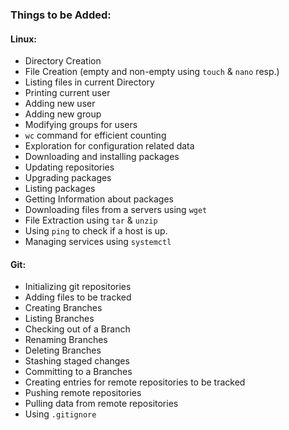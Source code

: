 ### Things to be Added:

#### Linux:

  * Directory Creation
  * File Creation (empty and non-empty using `touch` & `nano` resp.)
  * Listing files in current Directory
  * Printing current user
  * Adding new user
  * Adding new group
  * Modifying groups for users
  * `wc` command for efficient counting
  * Exploration for configuration related data
  * Downloading and installing packages
  * Updating repositories
  * Upgrading packages
  * Listing packages
  * Getting Information about packages
  * Downloading files from a servers using `wget`
  * File Extraction using `tar` & `unzip`
  * Using `ping` to check if a host is up.
  * Managing services using `systemctl`

#### Git:
  * Initializing git repositories
  * Adding files to be tracked
  * Creating Branches
  * Listing Branches
  * Checking out of a Branch
  * Renaming Branches
  * Deleting Branches
  * Stashing staged changes
  * Committing to a Branches
  * Creating entries for remote repositories to be tracked
  * Pushing remote repositories
  * Pulling data from remote repositories
  * Using `.gitignore`

